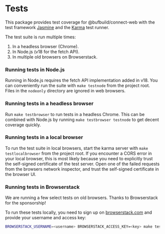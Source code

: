 # Tests

This package provides test coverage for @bufbuild/connect-web with the test
framework [Jasmine](https://jasmine.github.io/) and the [Karma](https://karma-runner.github.io/) 
test runner.

The test suite is run multiple times:

1. In a headless browser (Chrome).
2. In Node.js (v18 for the fetch API).
3. In multiple old browsers on Browserstack.

### Running tests in Node.js

Running in Node.js requires the fetch API implementation added in v18.
You can conveniently run the suite with `make testnode` from the project 
root. Files in the `nodeonly` directory are ignored in web browsers.

### Running tests in a headless browser

Run `make testbrowser` to run tests in a headless Chrome. This can be 
combined with Node.js by running `make testbrowser testnode` to get 
decent coverage quickly. 

### Running tests in a local browser

To run the test suite in local browsers, start the karma server with 
`make testlocalbrowser` from the project root. If you encounter a CORS 
error in your local browser, this is most likely because you need to 
explicitly trust the self-signed certificate of the test server. 
Open one of the failed requests from the browsers network inspector, 
and trust the self-signed certificate in the browser UI.

### Running tests in Browserstack

We are running a few select tests on old browsers. Thanks to Browserstack
for the sponsorship!

To run these tests locally, you need to sign up on [browserstack.com](https://www.browserstack.com/)
and provide your username and access key:

```bash
BROWSERSTACK_USERNAME=<username> BROWSERSTACK_ACCESS_KEY=<key> make testbrowserstack
```
